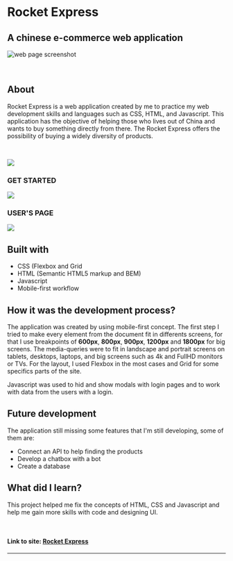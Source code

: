 # Rocket Express
## A chinese e-commerce web application 
 
![web page screenshot](https://i.imgur.com/M0ulySI.png)

<br>
 
## About
Rocket Express is a web application created by me to practice my web development skills and languages such as CSS, HTML, and Javascript. This application has the objective of helping those who lives out of China and wants to buy something directly from there. The Rocket Express offers the possibility of buying a widely diversity of products.

<br>

![](https://i.imgur.com/0oimduE.gif)

### GET STARTED 
![](https://i.imgur.com/UMlShQA.png)

### USER'S PAGE

![](https://i.imgur.com/wQz2AsQ.png)

## Built with

* CSS (Flexbox and Grid
* HTML (Semantic HTML5 markup and BEM)
* Javascript
* Mobile-first workflow

## How it was the development process?

The application was created by using mobile-first concept. The first step I tried to make every element from the document fit in differents screens, for that I use breakpoints of **600px**, **800px**, **900px**, **1200px** and **1800px** for big screens. The media-queries were to fit in landscape and portrait screens on tablets, desktops, laptops, and big screens such as 4k and FullHD monitors or TVs. For the layout, I used Flexbox in the most cases and Grid for some specifics parts of the site. 

Javascript was used to hid and show modals with login pages and to work with data from the users with a login. 


## Future development

The application still missing some features that I'm still developing, some of them are:
* Connect an API to help finding the products
* Develop a chatbox with a bot
* Create a database

## What did I learn?
This project helped me fix the concepts of HTML, CSS and Javascript and help me gain more skills with code and designing UI. 

<br>

#### **Link to site: [Rocket Express](https://rocketexpress.netlify.app/)**
***
